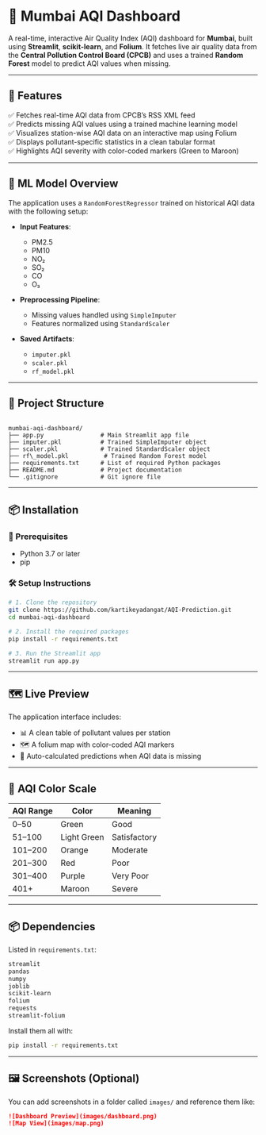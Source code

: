 
# 🌆 Mumbai AQI Dashboard

A real-time, interactive Air Quality Index (AQI) dashboard for **Mumbai**, built using **Streamlit**, **scikit-learn**, and **Folium**. It fetches live air quality data from the **Central Pollution Control Board (CPCB)** and uses a trained **Random Forest** model to predict AQI values when missing.

---

## 🚀 Features

✅ Fetches real-time AQI data from CPCB’s RSS XML feed  
✅ Predicts missing AQI values using a trained machine learning model  
✅ Visualizes station-wise AQI data on an interactive map using Folium  
✅ Displays pollutant-specific statistics in a clean tabular format  
✅ Highlights AQI severity with color-coded markers (Green to Maroon)

---

## 🧠 ML Model Overview

The application uses a `RandomForestRegressor` trained on historical AQI data with the following setup:

- **Input Features**:  
  - PM2.5  
  - PM10  
  - NO₂  
  - SO₂  
  - CO  
  - O₃

- **Preprocessing Pipeline**:
  - Missing values handled using `SimpleImputer`
  - Features normalized using `StandardScaler`

- **Saved Artifacts**:
  - `imputer.pkl`
  - `scaler.pkl`
  - `rf_model.pkl`

---

## 📁 Project Structure

```

mumbai-aqi-dashboard/
├── app.py                # Main Streamlit app file
├── imputer.pkl           # Trained SimpleImputer object
├── scaler.pkl            # Trained StandardScaler object
├── rf\_model.pkl          # Trained Random Forest model
├── requirements.txt      # List of required Python packages
├── README.md             # Project documentation
└── .gitignore            # Git ignore file

````

---

## 📦 Installation

### 🔧 Prerequisites

- Python 3.7 or later
- pip

### 🛠 Setup Instructions

```bash
# 1. Clone the repository
git clone https://github.com/kartikeyadangat/AQI-Prediction.git
cd mumbai-aqi-dashboard

# 2. Install the required packages
pip install -r requirements.txt

# 3. Run the Streamlit app
streamlit run app.py
````

---

## 🗺️ Live Preview

The application interface includes:

* 📊 A clean table of pollutant values per station
* 🗺️ A folium map with color-coded AQI markers
* 🔄 Auto-calculated predictions when AQI data is missing

---

## 🎨 AQI Color Scale

| AQI Range | Color       | Meaning      |
| --------- | ----------- | ------------ |
| 0–50      | Green       | Good         |
| 51–100    | Light Green | Satisfactory |
| 101–200   | Orange      | Moderate     |
| 201–300   | Red         | Poor         |
| 301–400   | Purple      | Very Poor    |
| 401+      | Maroon      | Severe       |

---

## 📦 Dependencies

Listed in `requirements.txt`:

```txt
streamlit
pandas
numpy
joblib
scikit-learn
folium
requests
streamlit-folium
```

Install them all with:

```bash
pip install -r requirements.txt
```

---

## 🖼️ Screenshots (Optional)

You can add screenshots in a folder called `images/` and reference them like:

```markdown
![Dashboard Preview](images/dashboard.png)
![Map View](images/map.png)
```



